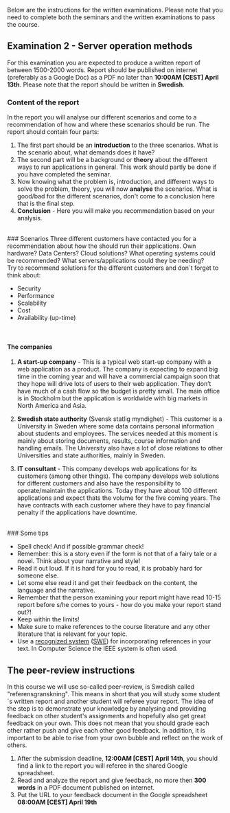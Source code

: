 Below are the instructions for the written examinations. Please note that you need to complete both the seminars and the written examinations to pass the course.

## Examination 2 - Server operation methods
For this examination you are expected to produce a written report of between 1500-2000 words. Report should be published on internet (preferably as a Google Doc) as a PDF no later than **10:00AM [CEST] April 13th**. Please note that the report should be written in **Swedish**.

### Content of the report
In the report you will analyse our different scenarios and come to a recommendation of how and where these scenarios should be run.  The report should contain four parts:

1. The first part should be an **introduction** to the three scenarios. What is the scenario about, what demands does it have?
2. The second part will be a background or **theory** about the different ways to run applications in general. This work should partly be done if you have completed the seminar.
3. Now knowing what the problem is, introduction, and different ways to solve the problem, theory, you will now **analyse** the scenarios. What is good/bad for the different scenarios, don't come to a conclusion here that is the final step.
4. **Conclusion** - Here you will make you recommendation based on your analysis.

<br/>
### Scenarios
Three different customers have contacted you for a recommendation about how the should run their applications. Own hardware? Data Centers? Cloud solutions? What operating systems could be recommended? What servers/applications could they be needing?
<br />
Try to recommend solutions for the different customers and don´t forget to think about:

* Security
* Performance
* Scalability
* Cost
* Availability (up-time)
<br />

#### The companies
1. **A start-up company** - This is a typical web start-up company with a web application as a product. The company is expecting to expand big time in the coming year and will have a commercial campaign soon that they hope will drive lots of users to their web application. They don’t have much of a cash flow so the budget is pretty small. The main office is in Stockholm but the application is worldwide with big markets in North America and Asia.

2. **Swedish state authority** (Svensk statlig myndighet) - This customer is a University in Sweden where some data contains personal information about students and employees. The services needed at this moment is mainly about storing documents, results, course information and handling emails. The University also have a lot of close relations to other Universities and state authorities, mainly in Sweden.

3. **IT consultant** - This company develops web applications for its customers (among other things). The company develops web solutions for different customers and also have the responsibility to operate/maintain the applications. Today they have about 100 different applications and expect thats the volume for the five coming years. The have contracts with each customer where they have to pay financial penalty if the applications have downtime.

<br />
### Some tips

* Spell check! And if possible grammar check!
* Remember: this is a story even if the form is not that of a fairy tale or a novel. Think about your narrative and style!
* Read it out loud. If it is hard for you to read, it is probably hard for someone else.
* Let some else read it and get their feedback on the content, the language and the narrative.
* Remember that the person examining your report might have read 10-15 report before s/he comes to yours - how do you make your report stand out?!
* Keep within the limits!
* Make sure to make references to the course literature and any other literature that is relevant for your topic.
* Use a [recognized system](https://lnu.se/en/library/Writing-and-referencing/referencing/) ([SWE](https://lnu.se/ub/skriva-och-referera/skriva-referenser/)) for incorporating references in your text. In Computer Science the IEEE system is often used.

## The peer-review instructions
In this course we will use so-called peer-review, is Swedish called "referensgranskning". This means in short that you will study some student´s written report and another student will referee your report. The idea of the step is to demonstrate your knowledge by analysing and providing feedback on other student's assignments and hopefully also get great feedback on your own. This does not mean that you should grade each other rather push and give each other good feedback. In addition, it is important to be able to rise from your own bubble and reflect on the work of others.

1. After the submission deadline, **12:00AM [CEST] April 14th**, you should find a link to the report you will referee in the shared Google spreadsheet.
2. Read and analyze the report and give feedback, no more then **300 words** in a PDF document published on internet.
3. Put the URL to your feedback document in the Google spreadsheet **08:00AM [CEST] April 19th**
